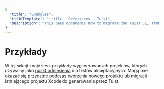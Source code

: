 ```yaml
---
{
  "title": "Examples",
  "titleTemplate": ":title · References · Tuist",
  "description": "This page documents how to migrate the Tuist CLI from the version 3 to version 4."
}
---
```

# Przykłady

W tej sekcji znajdziesz przykłady
<LocalizedLink to="/guides/features/projects">wygenerowanych
projektów</LocalizedLink>, których używamy jako [punkt
odniesienia](https://github.com/tuist/tuist/tree/main/cli/Fixtures) dla testów
akceptacyjnych. Mogą one okazać się przydatne podczas tworzenia nowego projektu
lub migracji istniejącego projektu Xcode do generowania przez Tuist.
